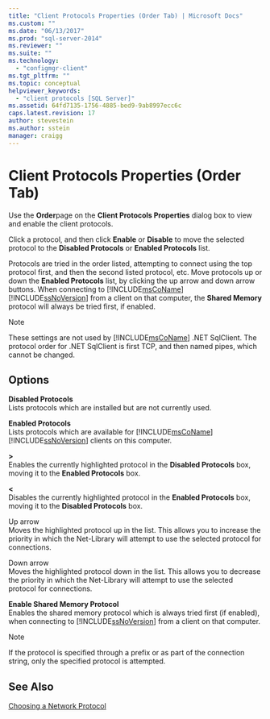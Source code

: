 ```yaml
---
title: "Client Protocols Properties (Order Tab) | Microsoft Docs"
ms.custom: ""
ms.date: "06/13/2017"
ms.prod: "sql-server-2014"
ms.reviewer: ""
ms.suite: ""
ms.technology: 
  - "configmgr-client"
ms.tgt_pltfrm: ""
ms.topic: conceptual
helpviewer_keywords: 
  - "client protocols [SQL Server]"
ms.assetid: 64fd7135-1756-4885-bed9-9ab8997ecc6c
caps.latest.revision: 17
author: stevestein
ms.author: sstein
manager: craigg
---
```

# Client Protocols Properties (Order Tab)
  Use the **Order**page on the **Client Protocols Properties** dialog box to view and enable the client protocols.  
  
 Click a protocol, and then click **Enable** or **Disable** to move the selected protocol to the **Disabled Protocols** or **Enabled Protocols** list.  
  
 Protocols are tried in the order listed, attempting to connect using the top protocol first, and then the second listed protocol, etc. Move protocols up or down the **Enabled Protocols** list, by clicking the up arrow and down arrow buttons. When connecting to [!INCLUDE[msCoName](../../includes/msconame-md.md)] [!INCLUDE[ssNoVersion](../../includes/ssnoversion-md.md)] from a client on that computer, the **Shared Memory** protocol will always be tried first, if enabled.  
  
> [!NOTE]  
>  These settings are not used by [!INCLUDE[msCoName](../../includes/msconame-md.md)] .NET SqlClient. The protocol order for .NET SqlClient is first TCP, and then named pipes, which cannot be changed.  
  
## Options  
 **Disabled Protocols**  
 Lists protocols which are installed but are not currently used.  
  
 **Enabled Protocols**  
 Lists protocols which are available for [!INCLUDE[msCoName](../../includes/msconame-md.md)] [!INCLUDE[ssNoVersion](../../includes/ssnoversion-md.md)] clients on this computer.  
  
 **>**  
 Enables the currently highlighted protocol in the **Disabled Protocols** box, moving it to the **Enabled Protocols** box.  
  
 **\<**  
 Disables the currently highlighted protocol in the **Enabled Protocols** box, moving it to the **Disabled Protocols** box.  
  
 Up arrow  
 Moves the highlighted protocol up in the list. This allows you to increase the priority in which the Net-Library will attempt to use the selected protocol for connections.  
  
 Down arrow  
 Moves the highlighted protocol down in the list. This allows you to decrease the priority in which the Net-Library will attempt to use the selected protocol for connections.  
  
 **Enable Shared Memory Protocol**  
 Enables the shared memory protocol which is always tried first (if enabled), when connecting to [!INCLUDE[ssNoVersion](../../includes/ssnoversion-md.md)] from a client on that computer.  
  
> [!NOTE]  
>  If the protocol is specified through a prefix or as part of the connection string, only the specified protocol is attempted.  
  
## See Also  
 [Choosing a Network Protocol](../../../2014/tools/configuration-manager/choosing-a-network-protocol.md)  
  
  
